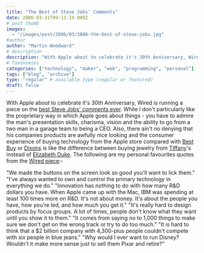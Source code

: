 ```yaml
---
title: "The Best of Steve Jobs' Comments"
date: 2006-03-31T09:13:19.000Z
# post thumb
images:
  - "/images/post/2006/03/2006-the-best-of-steve-jobs.jpg"
#author
author: "Martin Woodward"
# description
description: "With Apple about to celebrate it's 30th Anniversary, Wired is running a piece on the best Steve Jobs' comments ever."
# Taxonomies
categories: ["technology", "maker", "web", "programming", "personal"]
tags: ["blog", "archive"]
type: "regular" # available type (regular or featured)
draft: false
---
```


With Apple about to celebrate it's 30th Anniversary, Wired is running a piece on the [best Steve Jobs' comments ever](http://www.wired.com/news/culture/mac/1,70512-0.html). While I don't particularly like the proprietary way in which Apple goes about things - you have to admire the man's presentation skills, charisma, vision and the ability to go from a two man in a garage team to being a CEO. Also, there ain't no denying that his companies products are awfully nice looking and the consumer experience of buying technology from the Apple store compared with [Best Buy](http://www.bestbuy.com/) or [Dixons](http://www.dixons.co.uk/) is like the difference between buying jewelry from [Tiffany](http://www.tiffany.com/)'s instead of [Elizabeth Duke](http://www.argos.co.uk/webapp/wcs/stores/servlet/ArgosBrowseCounts?catalogId=4501&storeId=10001&categoryId=35755&languageId=-1&top=N). The following are my personal favourites quotes from the [Wired piece](http://www.wired.com/news/culture/mac/1,70512-0.html):-

"We made the buttons on the screen look so good you'll want to lick them."
"I've always wanted to own and control the primary technology in everything we do."
"Innovation has nothing to do with how many R&D dollars you have. When Apple came up with the Mac, IBM was spending at least 100 times more on R&D. It's not about money. It's about the people you have, how you're led, and how much you get it."
"It's really hard to design products by focus groups. A lot of times, people don't know what they want until you show it to them."
"It comes from saying no to 1,000 things to make sure we don't get on the wrong track or try to do too much."
"It is hard to think that a $2 billion company with 4,300-plus people couldn't compete with six people in blue jeans."
"Why would I ever want to run Disney? Wouldn't it make more sense just to sell them Pixar and retire?"
